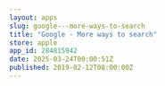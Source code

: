 ```yaml
---
layout: apps
slug: google---more-ways-to-search
title: "Google - More ways to search"
store: apple
app_id: 284815942
date: 2025-03-24T00:00:51Z
published: 2019-02-12T08:00:00Z
---
```

